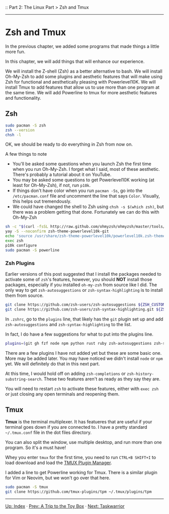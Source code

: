 :: Part 2: The Linux Part > Zsh and Tmux

---

# Zsh and Tmux

In the previous chapter, we added some programs that made things a little more fun.

In this chapter, we will add things that will enhance our experience.

We will install the Z-shell (Zsh) as a better alternative to bash.
We will install Oh-My-Zsh to add some plugins and aesthetic features that will make using Zsh for functional and aesthetically pleasing with Powerlevel10K.
We will install Tmux to add features that allow us to use more than one program at the same time.
We will add Powerline to tmux for more aesthetic features and functionality.

## Zsh 

```bash
sudo pacman -S zsh															# Install Zsh
zsh --version																# Show the version of Zsh. (We're still in Bash, but that will change shortly.)
chsh -l																		# Show a list of shells we can change to.  (You can also see this in `/etc/shells`)
```

OK, we should be ready to do everything in Zsh from now on.

A few things to note
- You'll be asked some questions when you launch Zsh the first time when you run Oh-My-Zsh. I forget what I said, most of these aesthetic. There's probably a tutorial about it on YouTube.
- You may be asked some questions to get Powerlevel10K working (at least for Oh-My-Zsh), if not, run `p10k`.
- If things don't have color when you run `pacman -Ss`, go into the `/etc/pacman.conf` file and uncomment the line that says `Color`.  Visually, this helps out tremendously.
- We could have changed the shell to Zsh using `chsh -s $(which zsh)`, but there was a problem getting that done. Fortunately we can do this with Oh-My-Zsh

```bash
sh -c "$(curl -fsSL http://raw.github.com/ohmyzsh/ohmyzsh/master/tools/install.sh)" 	# Install Oh-My-Zsh.  (I should have used `yay -S oh-my-zsh-git` but this works just as well.)  (If it asks if you want to change the default shell to Zsh, say yes!)
yay -S --noconfirm zsh-theme-powerlevel10k-git											# Install the powerlevel10k them for zsh.
echo 'source /usr/share/zsh-theme-powerlevel10k/powerlevel10k.zsh-theme' >> ~/.zshrc	# Use the Powerlevel10K theme in Zsh. (You could use it in Bash too, but I'm not going to do that.)
exec zsh																				# Restart zsh
p10k configure																			# Configure the Powerlevel10k prompt.
sudo pacman -S powerline																# Install powerline. The command to enable it for tmux should be in `~/.tmux.conf`.
```

### Zsh Plugins

Earlier versions of this post suggested that I install the packages needed to activate some of `zsh`'s features, however, you should **NOT** install those packages, especially if you installed `oh-my-zsh` from source like I did.
The only way to get `zsh-autosuggestions` or `zsh-syntax-highlighting` is to install them from source.

```bash
git clone https://github.com/zsh-users/zsh-autosuggestions ${ZSH_CUSTOM:-~/.oh-my-zsh/custom}/plugins/zsh-autosuggestions
git clone https://github.com/zsh-users/zsh-syntax-highlighting.git ${ZSH_CUSTOM:-~/.oh-my-zsh/custom}/plugins/zsh-syntax-highlighting
```

In `.zshrc`, go to the `plugins` line, that likely has the `git` plugin set up and add `zsh-autosuggestions` and `zsh-syntax-highlighting` to the list.

In fact, I do have a few suggestions for what to put into the plugins line.

```bash
plugins=(git gh fzf node npm python rust ruby zsh-autosuggestions zsh-syntax-highlighting)
```

There are a few plugins I have not added yet but these are some basic one.  More may be added later.  You may have noticed we didn't install `node` or `npm` yet.  We will definitely do that in this next part.

At this time, I would hold off on adding `zsh-completions` or `zsh-history-substring-search`. These two features aren't as ready as they say they are.

You will need to restart `zsh` to activate these features, either with `exec zsh` or just closing any open terminals and reopening them.

## Tmux

**Tmux** is the *t*erminal *mu*ltiple*x*er.  It has featueres that are useful if your terminal goes down if you are connected to.  I have a pretty standard `~/.tmux.conf` file in the dot files directory.

You can also split the window, use multiple desktop, and run more than one program.  So it's a must have!

Whey you enter `tmux` for the first time, you need to run `CTRL+B SHIFT+I` to load download and load the [TMUX Plugin Manager](https://github.com/tmux-plugins/tpm). 

I added a line to get Powerline working for Tmux.  There is a similar plugin for Vim or Neovim, but we won't go over that here.

```bash
sudo pacman -S tmux																		# Install the terminal multiplexer. (We'll have some basic stuff set up in `~/.tmux.conf`)
git clone https://github.com/tmux-plugins/tpm ~/.tmux/plugins/tpm						# Install the TMUX plugin manager.
```

---
[Up: Index](../00-START_HERE.md) &middot;
[Prev: A Trip to the Toy Box](02-ToysAndTools.md) &middot;
[Next: Taskwarrior](04-Taskwarrior.md)

